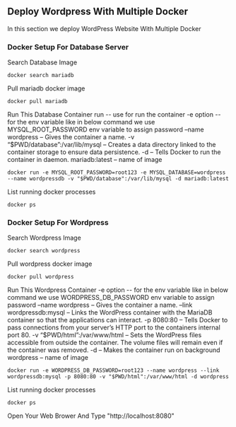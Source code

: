 ## Deploy Wordpress With Multiple Docker 
In this section we deploy WordPress Website With Multiple Docker 

### Docker Setup For Database Server 

Search Database Image
```
docker search mariadb
```

Pull mariadb docker image
```
docker pull mariadb
```

Run This Database Container 
run -- use for run the container
-e option -- for the env variable like in below command we use MYSQL_ROOT_PASSWORD env variable to assign password
–name wordpress – Gives the container a name.
-v “$PWD/database”:/var/lib/mysql – Creates a data directory linked to the container storage to ensure data persistence.
-d – Tells Docker to run the container in daemon.
mariadb:latest – name of image
```
docker run -e MYSQL_ROOT_PASSWORD=root123 -e MYSQL_DATABASE=wordpress --name wordpressdb -v "$PWD/database":/var/lib/mysql -d mariadb:latest
```

List running docker processes 
```
docker ps
```


### Docker Setup For Wordpress

Search Wordpress Image
```
docker search wordpress
```

Pull wordpress docker image
```
docker pull wordpress
```

Run This Wordpress Container
-e option -- for the env variable like in below command we use WORDPRESS_DB_PASSWORD env variable to assign password
–name wordpress – Gives the container a name.
–link wordpressdb:mysql – Links the WordPress container with the MariaDB container so that the applications can interact.
-p 8080:80 – Tells Docker to pass connections from your server’s HTTP port to the containers internal port 80.
-v “$PWD/html”:/var/www/html – Sets the WordPress files accessible from outside the container. The volume files will remain even if the container was removed.
-d – Makes the container run on background
wordpress – name of image
```
docker run -e WORDPRESS_DB_PASSWORD=root123 --name wordpress --link wordpressdb:mysql -p 8080:80 -v "$PWD/html":/var/www/html -d wordpress
```

List running docker processes
```
docker ps
```
Open Your Web Brower And Type "http://localhost:8080"
